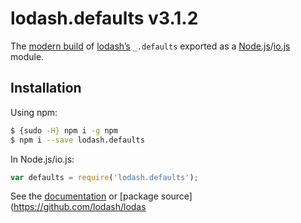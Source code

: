 # lodash.defaults v3.1.2

The [modern build](https://github.com/lodash/lodash/wiki/Build-Differences) of [lodash’s](https://lodash.com/) `_.defaults` exported as a [Node.js](http://nodejs.org/)/[io.js](https://iojs.org/) module.

## Installation

Using npm:

```bash
$ {sudo -H} npm i -g npm
$ npm i --save lodash.defaults
```

In Node.js/io.js:

```js
var defaults = require('lodash.defaults');
```

See the [documentation](https://lodash.com/docs#defaults) or [package source](https://github.com/lodash/lodas
